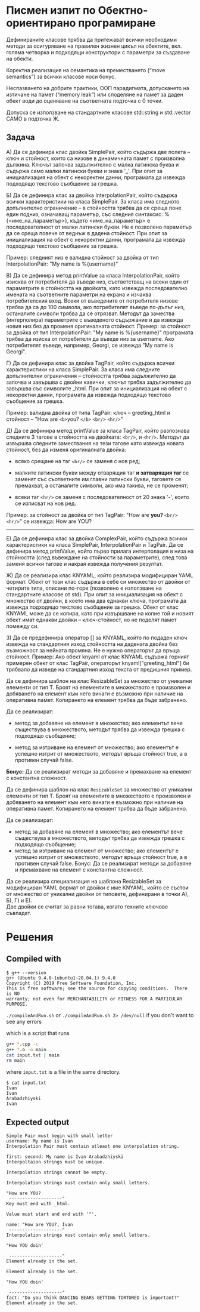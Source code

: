 # Писмен изпит по Обектно-ориентирано програмиране  

Дефинираните класове трябва да притежават всички необходими методи за осигуряване на правилен жизнен цикъл на обектите, вкл. голяма четворка и подходящи конструктори с параметри за създаване на обекти. 

Коректна реализация на семантика на преместването (“move semantics”) за всички класове носи бонус. 

Неспазването на добрите практики, ООП парадигмата, допускането на изтичане на памет (“memory leak”) или споделяне на памет за даден обект води до оценяване на съответната подточка с 0 точки.  

Допуска се използване на стандартните класове std::string и std::vector САМО в подточка Ж. 

## Задача  

A) Да се дефинира клас двойка SimplePair, който съдържа две полета – ключ и стойност, които са низове в динамичната памет с произволна дължина. Ключът започва задължително с малка латинска буква и съдържа само малки латински букви и знака '_'. При опит за инициализация на обект с некоректни данни, програмата да извежда подходящо текстово съобщение за грешка. 

Б) Да се дефинира клас за двойка InterpolationPair, който съдържа всички характеристики на класа SimplePair. За класа има следното допълнително ограничение – в стойността трябва да се среща поне един подниз, означаващ параметър, със следния синтаксис: %{<име_на_параметър>}, където <име_на_параметър> е последователност от малки латински букви. Не е позволено параметър да се среща повече от веднъж в дадена стойност. При опит за инициализация на обект с некоректни данни, програмата да извежда подходящо текстово съобщение за грешка. 

Пример: следният низ е валидна стойност за двойка от тип InterpolationPair: "My name is %{username}" 

В) Да се дефинира метод printValue за класа InterpolationPair, който изисква от потребителя да въведе низ, съответстващ на всеки един от параметрите в стойността на двойката, като извежда последователно имената на съответните параметри на екрана и изчаква потребителския вход. Всеки от въведените от потребителя низове трябва да са до 100 символа, ако потребителят въведе по-дълъг низ, останалите символи трябва да се отрязват. Методът да замества (интерполира) параметрите с въведеното съдържание и да извежда новия низ без да променя оригиналната стойност. 
Пример: за стойност за двойка от тип InterpolationPair: "My name is %{username}" програмата трябва да изиска от потребителя да въведе низ за username. Ако потребителят въведе, например, Georgi, се извежда "My name is Georgi". 
 

Г) Да се дефинира клас за двойка TagPair, който съдържа всички характеристики на класа SimplePair. За класа има следните допълнителни ограничения – стойността трябва задължително да започва и завършва с двойни кавички, ключът трябва задължително да завършва със символите _html. При опит за инициализация на обект с некоректни данни, програмата да извежда подходящо текстово съобщение за грешка. 

Пример: валидна двойка от типа TagPair: ключ – greeting_html и стойност – "How are `<b>`you? `</b>` `<br/>` `<hr/>`" 
 

Д) Да се дефинира метод printValue за класа TagPair, който разпознава следните 3 тагове в стойността на двойката: `<br/>`, <b> </b> и `<hr/>`.  Методът да извършва следните замествания на тези тагове като извежда новата стойност, без да изменя оригиналната двойка: 

- всяко срещане на таг `<br/>` се заменя с нов ред; 

- малките латински букви между отварящия таг <b> и затварящия таг </b> се заменят със съответните им главни латински букви, таговете се премахват, а останалите символи, ако има такива, не се променят; 

- всеки таг `<hr/>` се заменя с последователност от 20 знака '-', които се изписват на нов ред.  

Пример: за стойност за двойка от тип TagPair: "How are <b>you? </b> `<br/>` `<hr/>`" се извежда: 
How are YOU? 

-------------------- 

 

Е)  Да се дефинира клас за двойка ComplexPair, който съдържа всички характеристики на класа SimplePair, InterpolationPair и TagPair. Да се дефинира метод printValue, който първо прилага интерполация в низа на стойността (след въвеждане на стойности за параметрите), след това заменя всички тагове и накрая извежда получения резултат. 

Ж) Да се реализира клас KNYAML, който реализира модифициран YAML формат. Обект от този клас съдържа в себе си множество от двойки от четирите типа, описани по-горе (позволено е използване на стандартните класове от std). При опит за инициализация на обект с множество от двойки, в което има два еднакви ключа, програмата да извежда подходящо текстово съобщение за грешка. Обект от клас KNYAML може да се копира, като при извършване на копие той и новият обект имат еднакви двойки – ключ-стойност, но не поделят памет помежду си.  

З) Да се предефинира оператор [] за KNYAML, който по подаден ключ извежда на стандартния изход стойността на дадената двойка без възможност за нейната промяна. Не е нужно операторът да връща стойност. 
Пример: Ако обект knyaml от клас KNYAML съдържа горният примерен обект от клас TagPair, операторът knyaml["greeting_html"] би трябвало да изведе на стандартния изход текста от предишния пример. 

Да се дефинира шаблон на клас ResizableSet за множество от уникални елементи от тип Т. Броят на елементите в множеството е произволен и добяването на елемент към него винаги е възможно при наличие на оперативна памет. Копирането на елемент трябва да бъде забранено. 

Да се реализират: 

- метод за добавяне на елемент в множество; ако елементът вече съществува в множеството, методът трябва да извежда грешка с подходящо съобщение;  

- метод за изтриване на елемент от множество; ако елементът е успешно изтрит от множеството, методът връща стойност true, а в противен случай false. 

**Бонус:** Да се реализират методи за добавяне и премахване на елемент с константна сложност. 


Да се дефинира шаблон на клас `ResizableSet` за множество от уникални елементи от тип Т. Броят на елементите в множеството е произволен и добяването на елемент към него винаги е възможно при наличие на оперативна памет. Копирането на елемент трябва да бъде забранено. 

Да се реализират: 

- метод за добавяне на елемент в множество; ако елементът вече съществува в множеството, методът трябва да извежда грешка с подходящо съобщение;  
- метод за изтриване на елемент от множество; ако елементът е успешно изтрит от множеството, методът връща стойност true, а в противен случай false. 
Бонус: Да се реализират методи за добавяне и премахване на елемент с константна сложност. 

Да се реализира специализация на шаблона ResizableSet за модифициран YAML формат от двойки с име KNYAML, който се състои от множество от уникални двойки от типовете, дефинирани в точки А), Б), Г) и Е).  
Две двойки се считат за равни тогава, когато техните ключове съвпадат. 

# Решения 
## Compiled with
```
$ g++ --version 
g++ (Ubuntu 9.4.0-1ubuntu1~20.04.1) 9.4.0
Copyright (C) 2019 Free Software Foundation, Inc.
This is free software; see the source for copying conditions.  There is NO
warranty; not even for MERCHANTABILITY or FITNESS FOR A PARTICULAR PURPOSE.
```

`./compileAndRun.sh` or `./compileAndRun.sh 2> /dev/null` if you don't want to see any errors

which is a script that runs

```bash
g++ *.cpp -c
g++ *.o -o main
cat input.txt | main
rm main
```

where `input.txt` is a file in the same directory.

```
$ cat input.txt
Ivan
Ivan
Arabadzhiyski
Ivan
```
## Expected output
```
Simple Pair must begin with small letter
username: My name is Ivan
Interpolation Pair must contain atleast one interpolation string.

first: second: My name is Ivan Arabadzhiyski
Interpoltaion strings must be unique.

Interpolation strings cannot be empty.

Interpolation strings must contain only small letters.

"How are YOU? 
 --------------------"
Key must end with _html.

Value must start and end with '"'.

name: "How are YOU?, Ivan 
 --------------------"
Interpolation strings must contain only small letters.

"How YOU doin' 

 --------------------"
Element already in the set.

Element already in the set.

"How YOU doin' 

 --------------------"
fact: "Do you think DANCING BEARS GETTING TORTURED is important?"
Element already in the set.
```
